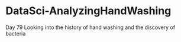 # DataSci-AnalyzingHandWashing
Day 79 Looking into the history of hand washing and the discovery of bacteria
